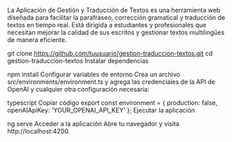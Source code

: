 
La Aplicación de Gestión y Traducción de Textos es una herramienta web diseñada para facilitar la parafraseo, corrección gramatical y traducción de textos en tiempo real. Está dirigida a estudiantes y profesionales que necesitan mejorar la calidad de sus escritos y gestionar textos multilingües de manera eficiente.



git clone https://github.com/tuusuario/gestion-traduccion-textos.git
cd gestion-traduccion-textos
Instalar dependencias


npm install
Configurar variables de entorno
Crea un archivo src/environments/environment.ts y agrega las credenciales de la API de OpenAI y cualquier otra configuración necesaria:

typescript
Copiar código
export const environment = {
  production: false,
  openAIApiKey: 'YOUR_OPENAI_API_KEY'
};
Ejecutar la aplicación

ng serve
Acceder a la aplicación
Abre tu navegador y visita http://localhost:4200.

